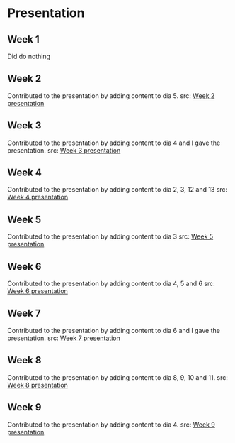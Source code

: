 # Presentation

## Week 1
 Did do nothing

## Week 2
Contributed to the presentation by adding content to dia 5.
src: [Week 2 presentation](../../evidence/presentations/week_2_internal.pdf)

## Week 3
Contributed to the presentation by adding content to dia 4 and I gave the presentation.
src: [Week 3 presentation](../../evidence/presentations/week_3_internal.pdf)

## Week 4
Contributed to the presentation by adding content to dia 2, 3, 12 and 13
src: [Week 4 presentation](../../evidence/presentations/week_4_external.pdf)

## Week 5
Contributed to the presentation by adding content to dia 3
src: [Week 5 presentation](../../evidence/presentations/week_5_internal.pdf)

## Week 6
Contributed to the presentation by adding content to dia 4, 5 and 6
src: [Week 6 presentation](../../evidence/presentations/week_6_internal.pdf)

## Week 7
Contributed to the presentation by adding content to dia 6 and I gave the presentation.
src: [Week 7 presentation](../../evidence/presentations/week_7_internal.pdf)

## Week 8
Contributed to the presentation by adding content to dia 8, 9, 10 and 11.
src: [Week 8 presentation](../../evidence/presentations/week_8_external.pdf)

## Week 9
Contributed to the presentation by adding content to dia 4.
src: [Week 9 presentation](../../evidence/presentations/week_9_internal.pdf)
